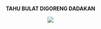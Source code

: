 <html>
<body>
<p align="center"><b>TAHU BULAT DIGORENG DADAKAN</b></P>
<p align="center"><img src="https://user-images.githubusercontent.com/30854434/30254949-1f65e6f0-96c9-11e7-9308-35eb37a2e185.jpg"></p>


</body>
</html>
